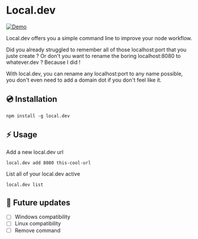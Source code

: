 # Local.dev
[![Demo](https://raw.githubusercontent.com/bbeldame/local.dev/master/demo.gif)](https://raw.githubusercontent.com/bbeldame/local.dev/master/_demo.mp4)

Local.dev offers you a simple command line to improve your node workflow.

Did you already struggled to remember all of those localhost:port that you juste create ? Or don't you want to rename the boring localhost:8080 to whatever.dev ? Because I did !

With local.dev, you can rename any localhost:port to any name possible, you don't even need to add a domain dot if you don't feel like it.

## :cd: Installation

```
npm install -g local.dev
```

## :zap: Usage


Add a new local.dev url
```
local.dev add 8080 this-cool-url
```

List all of your local.dev active
```
local.dev list
```

## :calendar: Future updates

- [ ] Windows compatibility
- [ ] Linux compatibility
- [ ] Remove command